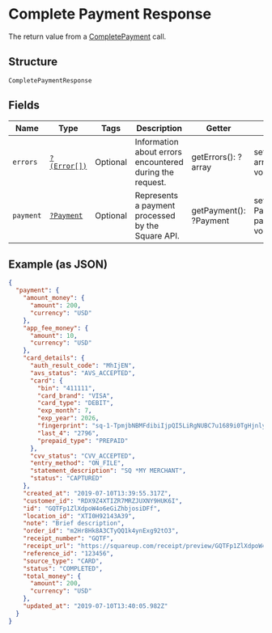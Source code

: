 
# Complete Payment Response

The return value from a [CompletePayment](#endpoint-payments-completepayment) call.

## Structure

`CompletePaymentResponse`

## Fields

| Name | Type | Tags | Description | Getter | Setter |
|  --- | --- | --- | --- | --- | --- |
| `errors` | [`?(Error[])`](/doc/models/error.md) | Optional | Information about errors encountered during the request. | getErrors(): ?array | setErrors(?array errors): void |
| `payment` | [`?Payment`](/doc/models/payment.md) | Optional | Represents a payment processed by the Square API. | getPayment(): ?Payment | setPayment(?Payment payment): void |

## Example (as JSON)

```json
{
  "payment": {
    "amount_money": {
      "amount": 200,
      "currency": "USD"
    },
    "app_fee_money": {
      "amount": 10,
      "currency": "USD"
    },
    "card_details": {
      "auth_result_code": "MhIjEN",
      "avs_status": "AVS_ACCEPTED",
      "card": {
        "bin": "411111",
        "card_brand": "VISA",
        "card_type": "DEBIT",
        "exp_month": 7,
        "exp_year": 2026,
        "fingerprint": "sq-1-TpmjbNBMFdibiIjpQI5LiRgNUBC7u1689i0TgHjnlyHEWYB7tnn-K4QbW4ttvtaqXw",
        "last_4": "2796",
        "prepaid_type": "PREPAID"
      },
      "cvv_status": "CVV_ACCEPTED",
      "entry_method": "ON_FILE",
      "statement_description": "SQ *MY MERCHANT",
      "status": "CAPTURED"
    },
    "created_at": "2019-07-10T13:39:55.317Z",
    "customer_id": "RDX9Z4XTIZR7MRZJUXNY9HUK6I",
    "id": "GQTFp1ZlXdpoW4o6eGiZhbjosiDFf",
    "location_id": "XTI0H92143A39",
    "note": "Brief description",
    "order_id": "m2Hr8Hk8A3CTyQQ1k4ynExg92tO3",
    "receipt_number": "GQTF",
    "receipt_url": "https://squareup.com/receipt/preview/GQTFp1ZlXdpoW4o6eGiZhbjosiDFf",
    "reference_id": "123456",
    "source_type": "CARD",
    "status": "COMPLETED",
    "total_money": {
      "amount": 200,
      "currency": "USD"
    },
    "updated_at": "2019-07-10T13:40:05.982Z"
  }
}
```

